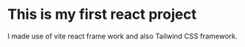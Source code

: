 # This is my first react project
I made use of vite react frame work and also Tailwind CSS framework.
